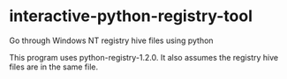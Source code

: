 # interactive-python-registry-tool
Go through Windows NT registry hive files using python

This program uses python-registry-1.2.0.
It also assumes the registry hive files are in the same file.
